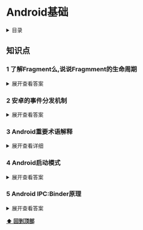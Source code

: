 # Android基础

<details>
<summary>目录</summary>  

## 内容目录  

- [1.了解Fragment么,说说Fragmment的生命周期](#1-了解fragment么,说说fragmment的生命周期)
- [2.安卓的事件分发机制](#2-安卓的事件分发机制)
- [3.Android重要术语解释](#3-android重要术语解释)
- [4.Android启动模式](#4-android启动模式)
- [5.Android IPC:Binder原理](#5-android-ipc:binder原理)

</details>  

## 知识点

### 1 了解Fragment么,说说Fragmment的生命周期
<details>
<summary>展开查看答案</summary>  

一张图概括,详细请看博客链接[Fragment生命周期](http://pvphero.github.io/2018/03/13/20180313AndroidInterViewFragment/)  
![图片](https://dn-coding-net-production-pp.qbox.me/de6215bc-2e4d-43db-bc39-45526fe33a01.png)  
</details>  

### 2 安卓的事件分发机制
<details>
<summary>展开查看答案</summary>  

   - Android事件的基础知识：  
   所有的Touch事件都封装到MotionEvent里面
   事件处理包括三种情况，分别为：`传递—-dispatchTouchEvent()函数`、`拦截—-
   onInterceptTouchEvent()函数`、`消费—-onTouchEvent()函数`和`OnTouchListener`  
   事件类型分为`ACTION_DOWN`, `ACTION_UP`, `ACTION_MOVE`, `ACTION_POINTER_DOWN`,
   `ACTION_POINTER_UP`, `ACTION_CANCEL`等  
   每个事件都是以`ACTION_DOWN`开始`ACTION_UP`结束 
   
   - Android事件传递流程：
     1. 事件都是从`Activity.dispatchTouchEvent()`开始传递  
     2. 事件由父View传递给子View，ViewGroup可以通过`onInterceptTouchEvent()`方法对事件拦截，
     停止其向子view传递  
     3. 如果事件从上往下传递过程中一直没有被停止，且最底层子View没有消费事件，**事件会反向往上传递
     **,这时父View(ViewGroup)可以进行消费，如果还是没有被消费的话，最后会
     `Activityon.TouchEvent()`函数。  
     4. 如果View没有对ACTION_DOWN进行消费，之后的其他事件不会传递过来，也就是说ACTION_DOWN必须
     返回true，之后的事件才会传递进来OnTouchListener优先于onTouchEvent()对事件进行消费
     
 - 三张效果图辅助理解  
    **View不处理事件流程图（View没有消费事件)**  
    
    ![](https://ws4.sinaimg.cn/large/006tKfTcly1fpzlduduzzj31ga0y8jxd.jpg)  
    
    
    **View处理事件**
    
    ![](https://ws3.sinaimg.cn/large/006tKfTcly1fpzlek9w6cj31gs0xygrl.jpg)  
    
    
    **事件拦截**
      
    ![](https://ws1.sinaimg.cn/large/006tKfTcly1fpzlexpyxjj31ge0xkn31.jpg)  
    
    
    > [Android-三张图搞定Touch事件传递机制](http://hanhailong.com/2015/09/24/Android-三张图搞定Touch事件传递机制/)  
    
    </details>

### 3 Android重要术语解释

<details>
<summary>展开查看详细</summary>

* 1.ActivityManagerServices，简称AMS，服务端对象，负责系统中所有Activity的生命周期
* 2.ActivityThread，App的真正入口。当开启App之后，会调用main()开始运行，开启消息循环队列，这就是传说中的UI线程或者叫主线程。与ActivityManagerServices配合，一起完成Activity的管理工作
* 3.ApplicationThread，用来实现ActivityManagerService与ActivityThread之间的交互。在ActivityManagerService需要管理相关Application中的Activity的生命周期时，通过ApplicationThread的代理对象与ActivityThread通讯。
* 4.ApplicationThreadProxy，是ApplicationThread在服务器端的代理，负责和客户端的ApplicationThread通讯。AMS就是通过该代理与ActivityThread进行通信的。
* 5.Instrumentation，每一个应用程序只有一个Instrumentation对象，每个Activity内都有一个对该对象的引用。Instrumentation可以理解为应用进程的管家，ActivityThread要创建或暂停某个Activity时，都需要通过Instrumentation来进行具体的操作。
* 6.ActivityStack，Activity在AMS的栈管理，用来记录已经启动的Activity的先后关系，状态信息等。通过ActivityStack决定是否需要启动新的进程。
* 7.ActivityRecord，ActivityStack的管理对象，每个Activity在AMS对应一个ActivityRecord，来记录Activity的状态以及其他的管理信息。其实就是服务器端的Activity对象的映像。
* 8.TaskRecord，AMS抽象出来的一个“任务”的概念，是记录ActivityRecord的栈，一个“Task”包含若干个ActivityRecord。AMS用TaskRecord确保Activity启动和退出的顺序。如果你清楚Activity的4种launchMode，那么对这个概念应该不陌生。

</details>

### 4 Android启动模式

<details>
<summary>展开查看答案</summary>

1. standard:默认标准模式，每启动一个都会创建一个实例
2. singleTop：栈顶复用，如果在栈顶就调用onNewIntent复用，从onResume()开始
3. singleTask：栈内复用，本栈内只要用该类型Activity就会调到栈顶复用，从onResume()开始
4. singleInstance：单例模式，除了3中特性，系统会单独给该Activity创建一个栈

</details>

### 5 Android IPC:Binder原理

<details>
<summary>展开查看答案</summary>

1. 在Activity和Service进行通讯的时候，用到了Binder。
  1. 当属于同个进程我们可以继承Binder然后在Activity中对Service进行操作
  2. 当不属于同个进程，那么要用到AIDL让系统给我们创建一个Binder，然后在Activity中对远端的Service进行操作。
2. 系统给我们生成的Binder：
  1. Stub类中有:接口方法的id，有该Binder的标识，有asInterface(IBinder)(让我们在Activity中获取实现了Binder的接口，接口的实现在Service里，同进程时候返回Stub否则返回Proxy)，有onTransact()这个方法是在不同进程的时候让Proxy在Activity进行远端调用实现Activity操作Service
  2. Proxy类是代理，在Activity端，其中有:IBinder mRemote(这就是远端的Binder)，两个接口的实现方法不过是代理最终还是要在远端的onTransact()中进行实际操作。
3. 哪一端的Binder是副本，该端就可以被另一端进行操作，因为Binder本体在定义的时候可以操作本端的东西。所以可以在Activity端传入本端的Binder，让Service端对其进行操作称为Listener，可以用RemoteCallbackList这个容器来装Listener，防止Listener因为经历过序列化而产生的问题。
4. 当Activity端向远端进行调用的时候，当前线程会挂起，当方法处理完毕才会唤醒。
5. 如果一个AIDL就用一个Service太奢侈，所以可以使用Binder池的方式，建立一个AIDL其中的方法是返回IBinder，然后根据方法中传入的参数返回具体的AIDL。
6. IPC的方式有：Bundle（在Intent启动的时候传入，不过是一次性的），文件共享(对于SharedPreference是特例，因为其在内存中会有缓存)，使用Messenger(其底层用的也是AIDL，同理要操作哪端，就在哪端定义Messenger)，AIDL，ContentProvider(在本进程中继承实现一个ContentProvider，在增删改查方法中调用本进程的SQLite，在其他进程中查询)，Socket

</details>


**[⬆ 回到顶部](#android基础)**